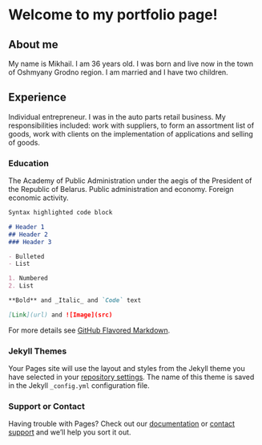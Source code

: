 # Welcome to my portfolio page!

## About me

My name is Mikhail. I am 36 years old. I was born and live now in the town of Oshmyany Grodno region.
I am married and I have two children.
 
## Experience

Individual entrepreneur. I was in the auto parts retail business. My responsibilities included: 
work with suppliers, to form an assortment list of goods, work with clients on the implementation of applications and selling of goods.  

### Education

The Academy of Public Administration under the aegis of the President of the Republic of Belarus. Public administration and economy. Foreign economic activity.

```markdown
Syntax highlighted code block

# Header 1
## Header 2
### Header 3

- Bulleted
- List

1. Numbered
2. List

**Bold** and _Italic_ and `Code` text

[Link](url) and ![Image](src)
```

For more details see [GitHub Flavored Markdown](https://guides.github.com/features/mastering-markdown/).

### Jekyll Themes

Your Pages site will use the layout and styles from the Jekyll theme you have selected in your [repository settings](https://github.com/Aheless/Shambetski.githug.io/settings). The name of this theme is saved in the Jekyll `_config.yml` configuration file.

### Support or Contact

Having trouble with Pages? Check out our [documentation](https://help.github.com/categories/github-pages-basics/) or [contact support](https://github.com/contact) and we’ll help you sort it out.
